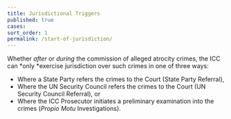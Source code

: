 ```yaml
---
title: Jurisdictional Triggers
published: true
cases:
sort_order: 1
permalink: /start-of-jurisdiction/
---
```



Whether *after* or *during* the commission of alleged atrocity crimes, the ICC can *only&nbsp;*exercise jurisdiction over such crimes in one of three ways:

* Where a State Party refers the crimes to the Court (State Party Referral),
* Where the UN Security Council refers the crimes to the Court (UN Security Council Referral), or
* Where the ICC Prosecutor initiates a preliminary examination into the crimes (*Propio Motu* Investigations).